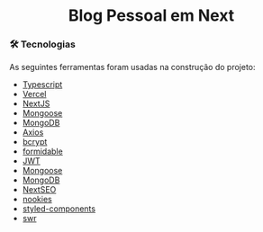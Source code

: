 <h1 align="center">Blog Pessoal em Next</h1>

### 🛠 Tecnologias

As seguintes ferramentas foram usadas na construção do projeto:

- [Typescript](https://www.typescriptlang.org/)
- [Vercel](https://vercel.com/) 
- [NextJS](https://nextjs.org/)
- [Mongoose](https://mongoosejs.com/)
- [MongoDB](https://www.mongodb.com/)
- [Axios](https://axios-http.com/)
- [bcrypt](https://www.npmjs.com/package/bcrypt)
- [formidable](https://www.npmjs.com/package/formidable)
- [JWT](https://jwt.io/)
- [Mongoose](https://mongoosejs.com/)
- [MongoDB](https://www.mongodb.com/)
- [NextSEO](https://www.npmjs.com/package/next-seo)
- [nookies](https://www.npmjs.com/package/nookies)
- [styled-components](https://styled-components.com/)
- [swr](https://swr.vercel.app/pt-BR)
